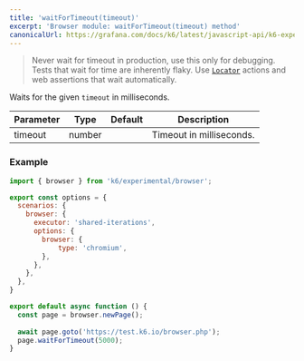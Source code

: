 ```yaml
---
title: 'waitForTimeout(timeout)'
excerpt: 'Browser module: waitForTimeout(timeout) method'
canonicalUrl: https://grafana.com/docs/k6/latest/javascript-api/k6-experimental/browser/page/waitfortimeout/
---
```


<Blockquote mod="note" title="">

Never wait for timeout in production, use this only for debugging. Tests that wait for time are inherently flaky. Use [`Locator`](/javascript-api/k6-experimental/browser/locator/) actions and web assertions that wait automatically.

</Blockquote>

Waits for the given `timeout` in milliseconds.

| Parameter       | Type   | Default | Description                                                                                                                                                                                                                           |
|-----------------|--------|---------|---------------------------------------------------------------------------------------------------------------------------------------------------------------------------------------------------------------------------------------|
| timeout        | number  |     |  Timeout in milliseconds.                              |

### Example

<CodeGroup labels={[]}>

```javascript
import { browser } from 'k6/experimental/browser';

export const options = {
  scenarios: {
    browser: {
      executor: 'shared-iterations',
      options: {
        browser: {
            type: 'chromium',
        },
      },
    },
  },
}

export default async function () {
  const page = browser.newPage();
  
  await page.goto('https://test.k6.io/browser.php');
  page.waitForTimeout(5000);
}
```

</CodeGroup>